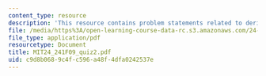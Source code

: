 ```yaml
---
content_type: resource
description: 'This resource contains problem statements related to derivations. '
file: /media/https%3A/open-learning-course-data-rc.s3.amazonaws.com/24-241-logic-i-fall-2009/c9d8b0689c4fc596a48f4dfa0242537e_MIT24_241F09_quiz2.pdf
file_type: application/pdf
resourcetype: Document
title: MIT24_241F09_quiz2.pdf
uid: c9d8b068-9c4f-c596-a48f-4dfa0242537e
---
```

